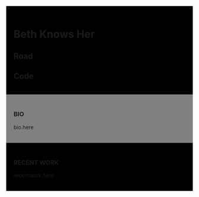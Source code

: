 <style>
  .black-box {
    background-color: black;
    padding: 20px;
  }

  .grey-box {
    background-color: grey;
    padding: 20px;
  }
</style>
<html>
  <!-- Insert pile of travel pictures -->
<div class="box black-box">
  <h1>Beth Knows Her</h1>
  <!-- Road icon and code icon or header -->
  <h2>Road</h2> <!-- side by side -->
  <h2>Code</h2>
</div>

<div class="box grey-box">
  <h3>BIO</h3>
  <p>bio.here</p>
</div>

<div class="box black-box">
  <h3>RECENT WORK</h3>
  <p>recentwork.here</p>
</div>
</body>
</html>
